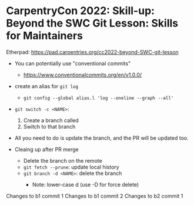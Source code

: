 # CarpentryCon 2022: Skill-up: Beyond the SWC Git Lesson: Skills for Maintainers

Etherpad: https://pad.carpentries.org/cc2022-beyond-SWC-git-lesson

- You can potentially use "conventional commits"
  - https://www.conventionalcommits.org/en/v1.0.0/

- create an alias for `git log`
  - `git config --global alias.l 'log --oneline --graph --all'`

- `git switch -c <NAME>`:
  1. Create a branch called <NAME>
  2. Switch to that branch

- All you need to do is update the branch, and the PR will be updated too.

- Cleaing up after PR merge
  - Delete the branch on the remote
  - `git fetch --prune`: update local history
  - `git branch -d <NAME>`: delete the branch <NAME>
    - Note: lower-case d (use -D for force delete)

Changes to b1 commit 1
Changes to b1 commit 2
Changes to b2 commit 1
